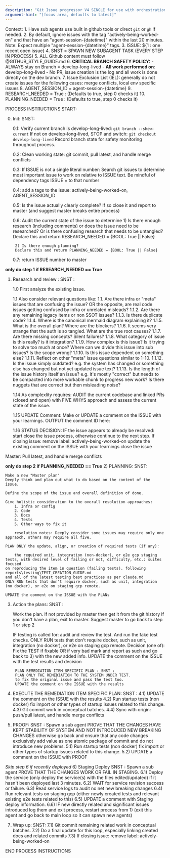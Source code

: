 ```yaml
---
description: "Git Issue progressor V4 SINGLE for use with orchestration"
argument-hint: "[focus area, defaults to latest]"
---
```


Context:
    1. Have sub agents use built in github tools or direct `git` or `gh` if needed.
    2. By default, ignore issues with the tag "actively-being-worked-on" and that have an "agent-session-{datetime}" within the last 20 minutes. Note: Expect multiple "agent-session-{datetime}" tags.
    3. ISSUE: ${1 : one recent open issue}
    4. SNST = SPAWN NEW SUBAGENT TASK  (EVERY STEP IN PROCESS)
    5. ALL Github content must follow @GITHUB_STYLE_GUIDE.md
    6.  **CRITICAL BRANCH SAFETY POLICY:**
        - ALWAYS stay on Branch = develop-long-lived
        - **All work performed on**: develop-long-lived
        - No PR, issue creation is the log and all work is done directly on the dev branch.
    7.  Issue Exclusion List (IEL): generally do not create issues for the following cases: merge conflicts, local env specific issues
    8. AGENT_SESSION_ID = agent-session-{datetime}
    9. RESEARCH_NEEDED = True : (Defaults to true, step 0 checks it)
    10. PLANNING_NEEDED = True : (Defaults to true, step 0 checks it)

PROCESS INSTRUCTIONS START:

0) Init: SNST: 

    0.1: Verify current branch is develop-long-lived: `git branch --show-current`
    If not on develop-long-lived, STOP and switch: `git checkout develop-long-lived`
    Record branch state for safety monitoring throughout process.

    0.2: Clean working state:
        git commit, pull latest, and handle merge conflicts

    0.3: If ISSUE is not a single literal number:
        Search git issues to determine most important issue to work on relative to ISSUE text.
        Be mindful of dependency tags
        ISSUE = to that number

    0.4: add a tags to the issue: actively-being-worked-on, AGENT_SESSION_ID

    0.5: Is the issue actually clearly complete?
        If so close it and report to master (and suggest master breaks entire process)

    0.6: Audit the current state of the issue to determine
        1) Is there enough research (including comments) or does the issue need to be researched?
            Or is there confusing research that needs to be untangled?
            Declare this and return RESEARCH_NEEDED = {BOOL: True || False}

        2) Is there enough planning?
        Declare this and return PLANNING_NEEDED = {BOOL: True || False} 

    0.7: return ISSUE number to master

**only do step 1 if RESEARCH_NEEDED == True**
1) Research and review : SNST :

    1.0 First analyze the existing issue.

    1.1 Also consider relevant questions like:
        1.1. Are there infra or "meta" issues that are confusing the issue?
        OR the opposite, are real code issues getting confused by infra or unrelated misleads?
        1.1.2. Are there any remaining legacy items or non SSOT issues?
        1.1.3. Is there duplicate code?
        1.1.4. Where is the canonical mermaid diagram explaining it?
        1.1.5. What is the overall plan? Where are the blockers?
        1.1.6. It seems very strange that the auth is so tangled. What are the true root causes?
        1.1.7. Are there missing concepts? Silent failures?
        1.1.8. What category of issue is this really? is it integration?
        1.1.9. How complex is this issue? Is it trying to solve too much at once?
        Where can we divide this issue into sub issues? Is the scope wrong?
        1.1.10. Is this issue dependent on something else?
        1.1.11. Reflect on other "meta" issue questions similar to 1-10.
        1.1.12. Is the issue simply outdated? e.g. the system has changed or something else has changed but not yet updated issue text?
        1.1.13. Is the length of the issue history itself an issue? e.g. it's mostly "correct" but needs to
        be compacted into more workable chunk to progress new work?
        Is there nuggets that are correct but then misleading noise?

    1.14 As complexlity requires:
        AUDIT the current codebase and linked PRs (closed and open) with FIVE WHYS approach and assess the current state of the issue.

    1.15 UPDATE Comment:
        Make or UPDATE a comment on the ISSUE with your learnings.
        OUTPUT the comment ID here:

    1.16 STATUS DECISION:
        IF the issue appears to already be resolved:
            start close the issue process, otherwise continue to the next step.
            If closing issue: 
                remove label: actively-being-worked-on
                update the existing comment on the ISSUE with your learnings
                close the issue

Master:
    Pull latest, and handle merge conflicts

**only do step 2 if PLANNING_NEEDED == True**
2) PLANNING: SNST:

    Make a new "Master plan"
    Deeply think and plan out what to do based on the content of the issue.

    Define the scope of the issue and overall definition of done.

    Give holistic consideration to the overall resolution approaches:
        1. Infra or config
        2. Code
        3. Docs
        4. Tests
        5. Other ways to fix it
        
        resolution notes: Deeply consider some issues may require only one appraoch, others may require all five.

    PLAN ONLY the update, align, or creation of required tests (if any): 
        
        the required unit, integration (non-docker), or e2e gcp staging tests, with desired level of failing or not, difficulty, etc.: suites focused
    on reproducing the item in question (failing tests). following reports\testing\TEST_CREATION_GUIDE.md
    and all of the latest testing best practices as per claude.md
    ONLY RUN tests that don't require docker, such as unit, integration (no docker), or e2e on staging gcp remote.
    
    UPDATE the comment on the ISSUE with the PLANs

3) Action the plans: SNST :
    
    Work the plan.
    If not provided by master then get it from the git history
    If you don't have a plan, exit to master. Suggest master to go back to step 1 or step 2

    IF testing is called for:
        audit and review the test. And run the fake test checks. 
        ONLY RUN tests that don't require docker, such as unit, integration (no docker), or e2e on staging gcp remote.
        Decision (one of): Fix the TEST if fixable OR
        if very bad mark and report as such and go back to 3) with the new added info.
        UPDATE the comment on the ISSUE with the test results and decision

        PLAN REMEDIATION ITEM SPECIFIC PLAN : SNST : 
        PLAN ONLY THE REMEDIATION TO THE SYSTEM UNDER TEST.
        to fix the original issue and pass the test too.
        UPDATE the comment on the ISSUE with the results

4) EXECUTE THE REMEDIATION ITEM SPECIFIC PLAN: SNST :
    4.1) UPDATE the comment on the ISSUE with the results
    4.2) Run startup tests (non docker) fix import or other types of startup issues related to this change.
    4.3) Git commit work in conceptual batches. 
    4.4) Sync with origin: push/pull latest, and handle merge conflicts

5) PROOF: SNST : Spawn a sub agent
    PROVE THAT THE CHANGES HAVE KEPT STABILITY OF SYSTEM AND NOT INTRODUCED NEW BREAKING CHANGES
    otherwise go back and ensure that any code changes exclusively add value as one atomic package of commit and
    do not introduce new problems.
    5.1)  Run startup tests (non docker) fix import or other types of startup issues related to this change.
    5.2) UPDATE a comment on the ISSUE with PROOF

*Skip step 6 if recently deployed*
6) Staging Deploy SNST :  Spawn a sub agent PROVE THAT THE CHANGES WORK OR FAIL IN STAGING.
    6.1) Deploy the service (only deploy the service(s) with the files edited/updated)
    if it hasn't been deployed last 3 minutes.
    6.2) WAIT for service revision success or failure.
    6.3) Read service logs to audit no net new breaking changes
    6.4) Run relevant tests on staging gcp (either newly created tests and relevant existing e2e tests related to this)
    6.5) UPDATE a comment with Staging deploy information.
    6.6) IF new directly related and significant issues introduced log them and exit process, restart process from 1) (exit this agent and go back to main loop so it can spawn new agents)

7) Wrap up: SNST:
    7.1) Git commit remaining related work in conceptual batches. 
    7.2) Do a final update for this loop,
    especially linking created docs and related commits
    7.3) If closing issue: remove label: actively-being-worked-on

END PROCESS INSTRUCTIONS
